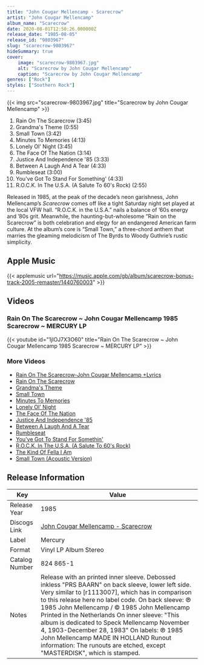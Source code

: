 ```yaml
---
title: "John Cougar Mellencamp - Scarecrow"
artist: "John Cougar Mellencamp"
album_name: "Scarecrow"
date: 2020-08-01T12:50:26.000000Z
release_date: "1985-08-05"
release_id: "9803967"
slug: "scarecrow-9803967"
hideSummary: true
cover:
    image: "scarecrow-9803967.jpg"
    alt: "Scarecrow by John Cougar Mellencamp"
    caption: "Scarecrow by John Cougar Mellencamp"
genres: ["Rock"]
styles: ["Southern Rock"]
---
```


{{< img src="scarecrow-9803967.jpg" title="Scarecrow by John Cougar Mellencamp" >}}

<!-- section break -->

1. Rain On The Scarecrow (3:45)
2. Grandma's Theme (0:55)
3. Small Town (3:42)
4. Minutes To Memories (4:13)
5. Lonely Ol' Night (3:45)
6. The Face Of The Nation (3:14)
7. Justice And Independence '85 (3:33)
8. Between A Laugh And A Tear (4:33)
9. Rumbleseat (3:00)
10. You've Got To Stand For Something' (4:33)
11. R.O.C.K. In The U.S.A. (A Salute To 60's Rock) (2:55)

<!-- section break -->


Released in 1985, at the peak of the decade’s neon garishness, John Mellencamp’s <i>Scarecrow</i> comes off like a tight Saturday night set played at the local VFW hall. “R.O.C.K. in the U.S.A.” nails a balance of ’60s energy and ’80s grit. Meanwhile, the haunting-but-wholesome “Rain on the Scarecrow” is both celebration and elegy for an endangered American farm culture. At the album’s core is “Small Town,” a three-chord anthem that marries the gleaming melodicism of The Byrds to Woody Guthrie’s rustic simplicity.



## Apple Music
{{< applemusic url="https://music.apple.com/gb/album/scarecrow-bonus-track-2005-remaster/1440760003" >}}





## Videos
### Rain On The Scarecrow ~ John Cougar Mellencamp 1985 Scarecrow ~ MERCURY LP
{{< youtube id="1jlOJ7X3O60" title="Rain On The Scarecrow ~ John Cougar Mellencamp 1985 Scarecrow ~ MERCURY LP" >}}<br>

### More Videos

- [Rain On The Scarecrow-John Cougar Mellencamp +Lyrics](https://www.youtube.com/watch?v=Me-YOqjTf9M)
- [Rain On The Scarecrow](https://www.youtube.com/watch?v=Ea9IyrTDNXQ)
- [Grandma's Theme](https://www.youtube.com/watch?v=ebeau6rE0cY)
- [Small Town](https://www.youtube.com/watch?v=_EO-6KpyYQ4)
- [Minutes To Memories](https://www.youtube.com/watch?v=ZD_2z-U6mAo)
- [Lonely Ol' Night](https://www.youtube.com/watch?v=azZAeSKgWUE)
- [The Face Of The Nation](https://www.youtube.com/watch?v=1PwnIinH6Qw)
- [Justice And Independence '85](https://www.youtube.com/watch?v=JymtOGVZZNs)
- [Between A Laugh And A Tear](https://www.youtube.com/watch?v=hJ3f_EnYtNI)
- [Rumbleseat](https://www.youtube.com/watch?v=bbpKoiJ1Pz4)
- [You've Got To Stand For Somethin'](https://www.youtube.com/watch?v=ia7kl-JjHn4)
- [R.O.C.K. In The U.S.A. (A Salute To 60's Rock)](https://www.youtube.com/watch?v=JHR4CxAhgNQ)
- [The Kind Of Fella I Am](https://www.youtube.com/watch?v=3wEflEbgp34)
- [Small Town (Acoustic Version)](https://www.youtube.com/watch?v=sDDhDakHSNA)


## Release Information
|  Key           | Value                                                |
| ---------------| ---------------------------------------------------- |
| Release Year   | 1985                                   |
| Discogs Link   | [John Cougar Mellencamp - Scarecrow](https://www.discogs.com/release/9803967-John-Cougar-Mellencamp-Scarecrow) |
| Label          | Mercury |
| Format         | Vinyl LP Album Stereo |
| Catalog Number | 824 865-1 |
| Notes | Release with an printed inner sleeve. Debossed inkless "PRS BAARN" on back sleeve, lower left side.  Very similar to [r1113007], which has in comparison to this release here no label code.  On back sleeve: ℗ 1985 John Mellencamp / © 1985 John Mellencamp Printed in the Netherlands  On inner sleeve: "This album is dedicated to Speck Mellencamp November 4, 1903-December 28, 1983"  On labels: ℗ 1985 John Mellencamp MADE IN HOLLAND  Runout information: The runouts are etched, except "MASTERDISK", which is stamped. |